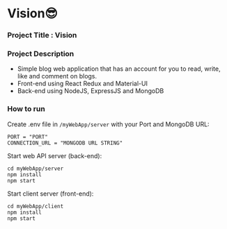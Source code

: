 # Vision😎

### Project Title : Vision
### Project Description 
- Simple blog web application that has an account for you to read, write, like and comment on blogs.
- Front-end using React Redux and Material-UI
- Back-end using NodeJS, ExpressJS and MongoDB

### How to run
Create .env file in `/myWebApp/server` with your Port and MongoDB URL:
```
PORT = "PORT"
CONNECTION_URL = "MONGODB URL STRING"
```

Start web API server (back-end):
```
cd myWebApp/server
npm install
npm start
```

Start client server (front-end):
```
cd myWebApp/client
npm install
npm start
```

